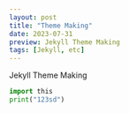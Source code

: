 ```yaml
---
layout: post
title: "Theme Making"
date: 2023-07-31
preview: Jekyll Theme Making
tags: [Jekyll, etc]
---
```


Jekyll Theme Making

```python
import this
print("123sd")
```

